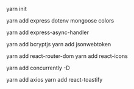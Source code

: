 yarn init

yarn add express dotenv mongoose colors

yarn add express-async-handler

yarn add bcryptjs
yarn add jsonwebtoken

yarn add react-router-dom
yarn add react-icons

yarn add concurrently -D

yarn add axios
yarn add react-toastify
